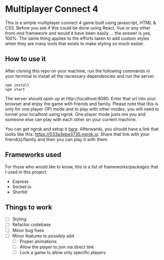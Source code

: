 # Multiplayer Connect 4

This is a simple multiplayer connect 4 game built using javascript, HTML & CSS. Before you ask if this could be done using React, Vue or any other front-end framework and would it have been easily ... the answer is yes, 100%. The same thing applies to the efforts taken to add custom styles when they are many tools that exists to make styling so much easier.

## How to use it

After cloning this repo on your machine, run the following commands in your terminal to install all the necessary dependencies and run the server.

```
npm install
npm start
```

The server should open up at http://localhost:8080. Enter that url into your browser and enjoy the game with friends and family. Please note that this is only for one player (1P) mode and to play with other modes, you will need to tunnel your localhost using ngrok. One player mode justs me you and someone else can play with each other on your current machine.

You can get ngrok and setup it [here](https://ngrok.com/download). Afterwards, you should have a link that looks like this: https://033a3ebe3735.ngrok.io. Share that link with your friend(s)/family and then you can play it with them.


## Frameworks used

For those who would like to know, this is a list of frameworks/packages that I used in this project.
- Express
- Socket.io 
- Shortid

## Things to work

- [ ] Styling
- [ ] Refactor codebase
- [ ] Minor bug fixes
- [ ] Minor features to possibly add
    - [ ] Proper animations
    - [ ] Allow the player to join via direct link
    - [ ] Lock a game to allow only specific players
